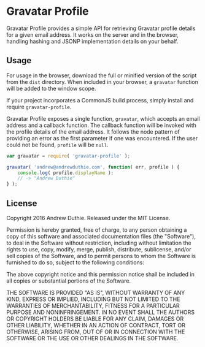 Gravatar Profile
================

Gravatar Profile provides a simple API for retrieving Gravatar profile details for a given email address. It works on the server and in the browser, handling hashing and JSONP implementation details on your behalf.

## Usage

For usage in the browser, download the full or minified version of the script from the `dist` directory. When included in your browser, a `gravatar` function will be added to the window scope.

If your project incorporates a CommonJS build process, simply install and require `gravatar-profile`.

Gravatar Profile exposes a single function, `gravatar`, which accepts an email address and a callback function. The callback function will be invoked with the profile details of the email address. It follows the node pattern of providing an error as the first parameter if one was encountered. If the user could not be found, `profile` will be `null`.

```js
var gravatar = require( 'gravatar-profile' );

gravatar( 'andrew@andrewduthie.com', function( err, profile ) {
	console.log( profile.displayName );
	// -> "Andrew Duthie"
} );
```

## License

Copyright 2016 Andrew Duthie. Released under the MIT License.

Permission is hereby granted, free of charge, to any person obtaining a copy of this software and associated documentation files (the "Software"), to deal in the Software without restriction, including without limitation the rights to use, copy, modify, merge, publish, distribute, sublicense, and/or sell copies of the Software, and to permit persons to whom the Software is furnished to do so, subject to the following conditions:

The above copyright notice and this permission notice shall be included in all copies or substantial portions of the Software.

THE SOFTWARE IS PROVIDED "AS IS", WITHOUT WARRANTY OF ANY KIND, EXPRESS OR IMPLIED, INCLUDING BUT NOT LIMITED TO THE WARRANTIES OF MERCHANTABILITY, FITNESS FOR A PARTICULAR PURPOSE AND NONINFRINGEMENT. IN NO EVENT SHALL THE AUTHORS OR COPYRIGHT HOLDERS BE LIABLE FOR ANY CLAIM, DAMAGES OR OTHER LIABILITY, WHETHER IN AN ACTION OF CONTRACT, TORT OR OTHERWISE, ARISING FROM, OUT OF OR IN CONNECTION WITH THE SOFTWARE OR THE USE OR OTHER DEALINGS IN THE SOFTWARE.
